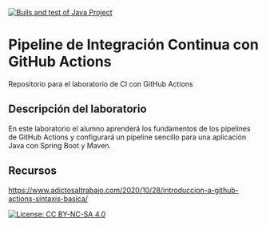 [![Buils and test of Java Project](https://github.com/ETSISI-EMS/ems2024-lab-1-3-ci-github-actions-andres-Ospina-UPM/actions/workflows/main.yml/badge.svg)](https://github.com/ETSISI-EMS/ems2024-lab-1-3-ci-github-actions-andres-Ospina-UPM/actions/workflows/main.yml)

# Pipeline de Integración Continua con GitHub Actions

Repositorio para el laboratorio de CI con GitHub Actions

## Descripción del laboratorio

En este laboratorio el alumno aprenderá los fundamentos de los pipelines de GitHub Actions y configurará un pipeline
sencillo para una aplicación Java con Spring Boot y Maven. 

## Recursos
https://www.adictosaltrabajo.com/2020/10/28/introduccion-a-github-actions-sintaxis-basica/

[![License: CC BY-NC-SA 4.0](https://img.shields.io/badge/License-CC_BY--NC--SA_4.0-lightgrey.svg)](https://creativecommons.org/licenses/by-nc-sa/4.0/)
